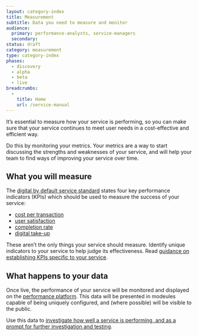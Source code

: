 ```yaml
---
layout: category-index
title: Measurement
subtitle: Data you need to measure and monitor
audience:
  primary: performance-analysts, service-managers
  secondary:
status: draft
category: measurement
type: category-index
phases:
  - discovery
  - alpha
  - beta
  - live
breadcrumbs:
  -
    title: Home
    url: /service-manual
---
```


It’s essential to measure how your service is performing, so you can make sure that your service continues to meet user needs in a cost-effective and efficient way.

Do this by monitoring your metrics. Your metrics are a way to start discussing the strengths and weaknesses of your service, and will help your team to find ways of improving your service over time.

## What you will measure

The [digital by default service standard](/service-manual/digital-by-default) states four key performance indicators (KPIs) which should be used to measure the success of your service:

* [cost per transaction](/service-manual/measurement/cost-per-transaction.html)
* [user satisfaction](/service-manual/measurement/user-satisfaction.html)
* [completion rate](/service-manual/measurement/completion-rate.html)
* [digital take-up](/service-manual/measurement/digital-takeup.html)

These aren’t the only things your service should measure. Identify unique indicators to your service to help judge its effectiveness. Read [guidance on establishing KPIs specific to your service](/service-manual/measurement/other-kpis.html).

## What happens to your data

Once live, the performance of your service will be monitored and displayed on the [performance platform](/service-manual/measurement/performance-platform.html). This data will be presented in modeules capable of being uniquely configured, and (where possible) will be visible to the public.

Use this data to [investigate how well a service is performing, and as a prompt for further investigation and testing](/service-manual/measurement/using-data.html).
